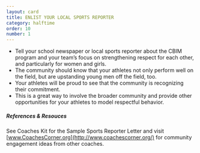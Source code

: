 ```yaml
---
layout: card
title: ENLIST YOUR LOCAL SPORTS REPORTER 
category: halftime
order: 10
number: 1
---
```


- Tell your school newspaper or local sports reporter about the CBIM 
program and your team’s focus on 
strengthening respect for each other, 
and particularly for women and girls.
- The community should know that your 
athletes not only perform well on the 
field, but are upstanding young men off the field, too.
- Your athletes will be proud to see that 
the community is recognizing their 
commitment.
- This is a great way to involve the 
broader community and provide other 
opportunities for your athletes to model respectful behavior.


##### References & Resouces
See Coaches Kit for the Sample Sports Reporter Letter and visit [www.CoachesCorner.org](http://www.coachescorner.org/) for community engagement ideas from other coaches.